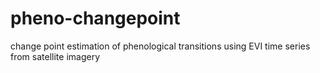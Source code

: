 # pheno-changepoint
change point estimation of phenological transitions using EVI time series from satellite imagery
